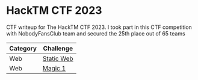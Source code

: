 # HackTM CTF 2023
CTF writeup for The HackTM CTF 2023. I took part in this CTF competition with NobodyFansClub team and secured the 25th place out of 65 teams

| Category | Challenge |
| --- | --- |
| Web | [Static Web](/Cyber%20Jawara%202023%20-%20Umum/Static%20Web/)
| Web | [Magic 1](/Cyber%20Jawara%202023%20-%20Umum/Magic%201/)